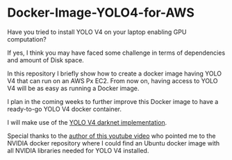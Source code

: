 # Docker-Image-YOLO4-for-AWS

Have you tried to install YOLO V4 on your laptop enabling GPU computation? 

If yes, I think you may have faced some challenge in terms of dependencies and amount of Disk space.

In this repository I briefly show how to create a docker image having YOLO V4 that can run on an AWS Px EC2. 
From now on, having access to YOLO V4 will be as easy as running a Docker image.

I plan in the coming weeks to further improve this Docker image to have a ready-to-go YOLO V4 docker container.

I will make use of the [YOLO V4 darknet implementation](https://github.com/AlexeyAB/darknet). 

Special thanks to the [author of this youtube video](https://www.youtube.com/watch?v=B8ZJXKG8AOw&t=491s) who pointed me to the NVIDIA docker repository where I could find an Ubuntu docker image with all NVIDIA libraries needed for YOLO V4 installed.
